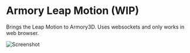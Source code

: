 # Armory Leap Motion (WIP)

Brings the Leap Motion to Armory3D. Uses websockets and only works in web browser.

![Screenshot](https://raw.github.com/yulbryn/armory-leap/master/screenshot.jpg)